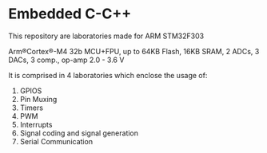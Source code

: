# Embedded C-C++
This repository are laboratories made for ARM STM32F303

Arm®Cortex®-M4 32b MCU+FPU, up to 64KB Flash, 16KB SRAM,
2 ADCs, 3 DACs, 3 comp., op-amp 2.0 - 3.6 V

It is comprised in 4 laboratories which enclose the usage of:

1. GPIOS
2. Pin Muxing
3. Timers
4. PWM
5. Interrupts
6. Signal coding and signal generation
7. Serial Communication

